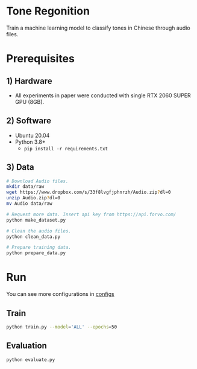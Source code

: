 # Tone Regonition

Train a machine learning model to classify tones in Chinese through audio files.

# Prerequisites

## 1) Hardware
* All experiments in paper were conducted with single RTX 2060 SUPER GPU (8GB).

## 2) Software
* Ubuntu 20.04
* Python 3.8+
  - `pip install -r requirements.txt` 


## 3) Data

```sh
# Download Audio files.
mkdir data/raw
wget https://www.dropbox.com/s/33f8lvgfjphnrzh/Audio.zip?dl=0
unzip Audio.zip?dl=0
mv Audio data/raw

# Request more data. Insert api key from https://api.forvo.com/
python make_dataset.py 

# Clean the audio files.
python clean_data.py

# Prepare training data.
python prepare_data.py 
```

# Run
You can see more configurations in [configs](src/configs.py)

## Train
```sh
python train.py --model='ALL' --epochs=50
```

## Evaluation
```sh
python evaluate.py 
